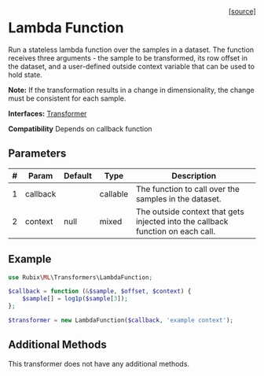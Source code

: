 <span style="float:right;"><a href="https://github.com/RubixML/ML/blob/master/src/Transformers/LambdaFunction.php">[source]</a></span>

# Lambda Function
 Run a stateless lambda function over the samples in a dataset. The function receives three arguments - the sample to be transformed, its row offset in the dataset, and a user-defined outside context variable that can be used to hold state.

**Note:** If the transformation results in a change in dimensionality, the change must be consistent for each sample.

**Interfaces:** [Transformer](api.md#transformer)

**Compatibility** Depends on callback function

## Parameters
| # | Param | Default | Type | Description |
|---|---|---|---|---|
| 1 | callback | | callable | The function to call over the samples in the dataset. |
| 2 | context | null | mixed | The outside context that gets injected into the callback function on each call. |

## Example
```php
use Rubix\ML\Transformers\LambdaFunction;

$callback = function (&$sample, $offset, $context) {
	$sample[] = log1p($sample[3]);
};

$transformer = new LambdaFunction($callback, 'example context');
```

## Additional Methods
This transformer does not have any additional methods.
